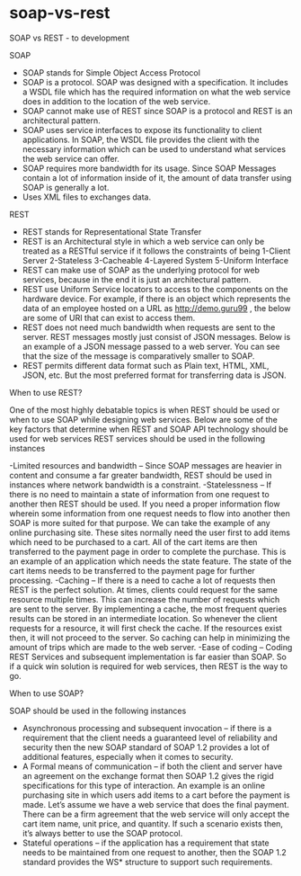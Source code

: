 # soap-vs-rest
SOAP vs REST - to development

SOAP

- SOAP stands for Simple Object Access Protocol
- SOAP is a protocol. SOAP was designed with a specification. It includes a WSDL file which has the required information on what the web service does in addition to the location of the web service.
- SOAP cannot make use of REST since SOAP is a protocol and REST is an architectural pattern.
- SOAP uses service interfaces to expose its functionality to client applications. In SOAP, the WSDL file provides the client with the necessary information which can be used to understand what services the web service can offer.
- SOAP requires more bandwidth for its usage. Since SOAP Messages contain a lot of information inside of it, the amount of data transfer using SOAP is generally a lot.
- Uses XML files to exchanges data.

REST

- REST stands for Representational State Transfer
- REST is an Architectural style in which a web service can only be treated as a RESTful service if it follows the constraints of being
  1-Client Server
  2-Stateless
  3-Cacheable
  4-Layered System
  5-Uniform Interface
- REST can make use of SOAP as the underlying protocol for web services, because in the end it is just an architectural pattern.
- REST use Uniform Service locators to access to the components on the hardware device. For example, if there is an object which represents the data of an employee hosted on a URL as http://demo.guru99 , the below are some of URI that can exist to access them.
- REST does not need much bandwidth when requests are sent to the server. REST messages mostly just consist of JSON messages. Below is an example of a JSON message passed to a web server. You can see that the size of the message is comparatively smaller to SOAP.
- REST permits different data format such as Plain text, HTML, XML, JSON, etc. But the most preferred format for transferring data is JSON.

When to use REST?

One of the most highly debatable topics is when REST should be used or when to use SOAP while designing web services. Below are some of the key factors that determine when REST and SOAP API technology should be used for web services REST services should be used in the following instances

-Limited resources and bandwidth – Since SOAP messages are heavier in content and consume a far greater bandwidth, REST should be used in instances where network bandwidth is a constraint.
-Statelessness – If there is no need to maintain a state of information from one request to another then REST should be used. If you need a proper information flow wherein some information from one request needs to flow into another then SOAP is more suited for that purpose. We can take the example of any online purchasing site. These sites normally need the user first to add items which need to be purchased to a cart. All of the cart items are then transferred to the payment page in order to complete the purchase. This is an example of an application which needs the state feature. The state of the cart items needs to be transferred to the payment page for further processing.
-Caching – If there is a need to cache a lot of requests then REST is the perfect solution. At times, clients could request for the same resource multiple times. This can increase the number of requests which are sent to the server. By implementing a cache, the most frequent queries results can be stored in an intermediate location. So whenever the client requests for a resource, it will first check the cache. If the resources exist then, it will not proceed to the server. So caching can help in minimizing the amount of trips which are made to the web server.
-Ease of coding – Coding REST Services and subsequent implementation is far easier than SOAP. So if a quick win solution is required for web services, then REST is the way to go.

When to use SOAP?

SOAP should be used in the following instances

- Asynchronous processing and subsequent invocation – if there is a requirement that the client needs a guaranteed level of reliability and security then the new SOAP standard of SOAP 1.2 provides a lot of additional features, especially when it comes to security.
- A Formal means of communication – if both the client and server have an agreement on the exchange format then SOAP 1.2 gives the rigid specifications for this type of interaction. An example is an online purchasing site in which users add items to a cart before the payment is made. Let’s assume we have a web service that does the final payment. There can be a firm agreement that the web service will only accept the cart item name, unit price, and quantity. If such a scenario exists then, it’s always better to use the SOAP protocol.
- Stateful operations – if the application has a requirement that state needs to be maintained from one request to another, then the SOAP 1.2 standard provides the WS* structure to support such requirements.